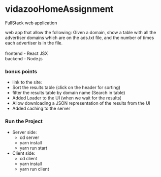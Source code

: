 # vidazooHomeAssignment
FullStack web application </br>

web app that allow the following:
Given a domain, show a table with all the advertiser domains which are on the ads.txt file,
and the number of times each advertiser is in the file.
</br></br>
frontend - React JSX </br>
backend - Node.js

### bonus points
- link to the site:
- Sort the results table (click on the header for sorting)
- filter the results table by domain name (Search in table)
- Added Loader to the UI (when we wait for the results)
- Allow downloading a JSON representation of the results from the UI
- Added caching to the server

### Run the Project
- Server side:
  - cd server
  - yarn install
  - yarn run start
- Client side:
  - cd client
  - yarn install
  - yarn run client

